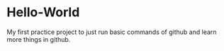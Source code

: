 # Hello-World
My first practice project to just run basic commands of github and learn more things in github.
